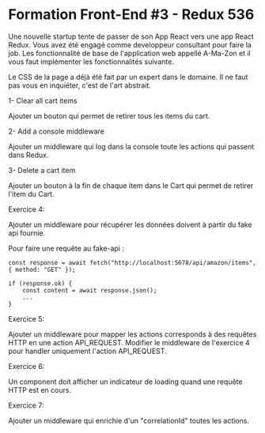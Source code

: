 
# Formation Front-End #3 - Redux 536

Une nouvelle startup tente de passer de son App React vers une app React Redux. Vous avez été engagé comme developpeur consultant pour faire la job.  Les fonctionnalité de base de l'application web appellé A-Ma-Zon et il vous faut implémenter les fonctionnalités suivante. 

Le CSS de la page a déjà été fait par un expert dans le domaine. Il ne faut pas vous en inquiéter, c'est de l'art abstrait.

1- Clear all cart items

Ajouter un bouton qui permet de retirer tous les items du cart.

2- Add a console middleware

Ajouter un middleware qui log dans la console toute les actions qui passent dans Redux.

3- Delete a cart item

Ajouter un bouton à la fin de chaque item dans le Cart qui permet de retirer l'item du Cart.

Exercice 4: 

Ajouter un middleware pour récupérer les données doivent à partir du fake api fournie.

Pour faire une requête au fake-api :

```
const response = await fetch("http://localhost:5678/api/amazon/items", { method: "GET" });

if (response.ok) {
    const content = await response.json();
    ...
}
```

Exercice 5:

Ajouter un middleware pour mapper les actions corresponds à des requêtes HTTP en une action API_REQUEST.
Modifier le middleware de l'exercice 4 pour handler uniquement l'action API_REQUEST.

Exercice 6:

Un component doit afficher un indicateur de loading quand une requête HTTP est en cours.

Exercice 7:

Ajouter un middleware qui enrichie d'un "correlationId" toutes les actions.
